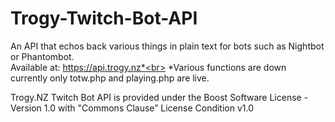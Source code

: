 # Trogy-Twitch-Bot-API
An API that echos back various things in plain text for bots such as Nightbot or Phantombot.<br>
Available at: https://api.trogy.nz*<br>
*Various functions are down currently only totw.php and playing.php are live.

Trogy.NZ Twitch Bot API is provided under the Boost Software License - Version 1.0 with "Commons Clause” License Condition v1.0
